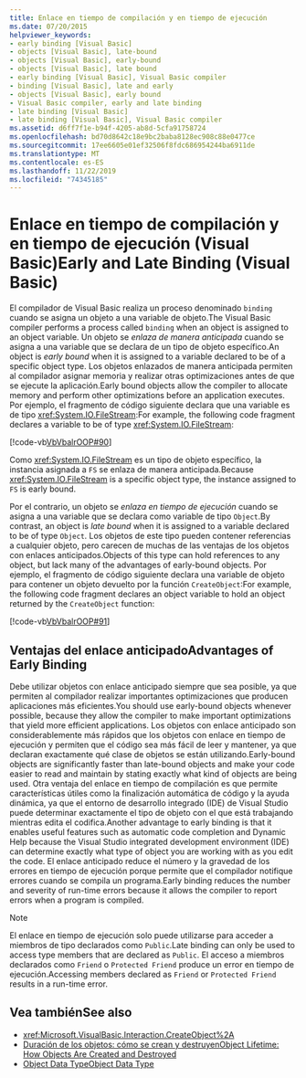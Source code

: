 ```yaml
---
title: Enlace en tiempo de compilación y en tiempo de ejecución
ms.date: 07/20/2015
helpviewer_keywords:
- early binding [Visual Basic]
- objects [Visual Basic], late-bound
- objects [Visual Basic], early-bound
- objects [Visual Basic], late bound
- early binding [Visual Basic], Visual Basic compiler
- binding [Visual Basic], late and early
- objects [Visual Basic], early bound
- Visual Basic compiler, early and late binding
- late binding [Visual Basic]
- late binding [Visual Basic], Visual Basic compiler
ms.assetid: d6ff7f1e-b94f-4205-ab8d-5cfa91758724
ms.openlocfilehash: bd70d8642c18e9bc2baba8128ec908c88e0477ce
ms.sourcegitcommit: 17ee6605e01ef32506f8fdc686954244ba6911de
ms.translationtype: MT
ms.contentlocale: es-ES
ms.lasthandoff: 11/22/2019
ms.locfileid: "74345185"
---
```

# <a name="early-and-late-binding-visual-basic"></a><span data-ttu-id="565bc-102">Enlace en tiempo de compilación y en tiempo de ejecución (Visual Basic)</span><span class="sxs-lookup"><span data-stu-id="565bc-102">Early and Late Binding (Visual Basic)</span></span>
<span data-ttu-id="565bc-103">El compilador de Visual Basic realiza un proceso denominado `binding` cuando se asigna un objeto a una variable de objeto.</span><span class="sxs-lookup"><span data-stu-id="565bc-103">The Visual Basic compiler performs a process called `binding` when an object is assigned to an object variable.</span></span> <span data-ttu-id="565bc-104">Un objeto se *enlaza de manera anticipada* cuando se asigna a una variable que se declara de un tipo de objeto específico.</span><span class="sxs-lookup"><span data-stu-id="565bc-104">An object is *early bound* when it is assigned to a variable declared to be of a specific object type.</span></span> <span data-ttu-id="565bc-105">Los objetos enlazados de manera anticipada permiten al compilador asignar memoria y realizar otras optimizaciones antes de que se ejecute la aplicación.</span><span class="sxs-lookup"><span data-stu-id="565bc-105">Early bound objects allow the compiler to allocate memory and perform other optimizations before an application executes.</span></span> <span data-ttu-id="565bc-106">Por ejemplo, el fragmento de código siguiente declara que una variable es de tipo <xref:System.IO.FileStream>:</span><span class="sxs-lookup"><span data-stu-id="565bc-106">For example, the following code fragment declares a variable to be of type <xref:System.IO.FileStream>:</span></span>  
  
 [!code-vb[VbVbalrOOP#90](~/samples/snippets/visualbasic/VS_Snippets_VBCSharp/VbVbalrOOP/VB/OOP.vb#90)]  
  
 <span data-ttu-id="565bc-107">Como <xref:System.IO.FileStream> es un tipo de objeto específico, la instancia asignada a `FS` se enlaza de manera anticipada.</span><span class="sxs-lookup"><span data-stu-id="565bc-107">Because <xref:System.IO.FileStream> is a specific object type, the instance assigned to `FS` is early bound.</span></span>  
  
 <span data-ttu-id="565bc-108">Por el contrario, un objeto se *enlaza en tiempo de ejecución* cuando se asigna a una variable que se declara como variable de tipo `Object`.</span><span class="sxs-lookup"><span data-stu-id="565bc-108">By contrast, an object is *late bound* when it is assigned to a variable declared to be of type `Object`.</span></span> <span data-ttu-id="565bc-109">Los objetos de este tipo pueden contener referencias a cualquier objeto, pero carecen de muchas de las ventajas de los objetos con enlaces anticipados.</span><span class="sxs-lookup"><span data-stu-id="565bc-109">Objects of this type can hold references to any object, but lack many of the advantages of early-bound objects.</span></span> <span data-ttu-id="565bc-110">Por ejemplo, el fragmento de código siguiente declara una variable de objeto para contener un objeto devuelto por la función `CreateObject`:</span><span class="sxs-lookup"><span data-stu-id="565bc-110">For example, the following code fragment declares an object variable to hold an object returned by the `CreateObject` function:</span></span>  
  
 [!code-vb[VbVbalrOOP#91](~/samples/snippets/visualbasic/VS_Snippets_VBCSharp/VbVbalrOOP/VB/LateBinding.vb#91)]  
  
## <a name="advantages-of-early-binding"></a><span data-ttu-id="565bc-111">Ventajas del enlace anticipado</span><span class="sxs-lookup"><span data-stu-id="565bc-111">Advantages of Early Binding</span></span>  
 <span data-ttu-id="565bc-112">Debe utilizar objetos con enlace anticipado siempre que sea posible, ya que permiten al compilador realizar importantes optimizaciones que producen aplicaciones más eficientes.</span><span class="sxs-lookup"><span data-stu-id="565bc-112">You should use early-bound objects whenever possible, because they allow the compiler to make important optimizations that yield more efficient applications.</span></span> <span data-ttu-id="565bc-113">Los objetos con enlace anticipado son considerablemente más rápidos que los objetos con enlace en tiempo de ejecución y permiten que el código sea más fácil de leer y mantener, ya que declaran exactamente qué clase de objetos se están utilizando.</span><span class="sxs-lookup"><span data-stu-id="565bc-113">Early-bound objects are significantly faster than late-bound objects and make your code easier to read and maintain by stating exactly what kind of objects are being used.</span></span> <span data-ttu-id="565bc-114">Otra ventaja del enlace en tiempo de compilación es que permite características útiles como la finalización automática de código y la ayuda dinámica, ya que el entorno de desarrollo integrado (IDE) de Visual Studio puede determinar exactamente el tipo de objeto con el que está trabajando mientras edita el codifica.</span><span class="sxs-lookup"><span data-stu-id="565bc-114">Another advantage to early binding is that it enables useful features such as automatic code completion and Dynamic Help because the Visual Studio integrated development environment (IDE) can determine exactly what type of object you are working with as you edit the code.</span></span> <span data-ttu-id="565bc-115">El enlace anticipado reduce el número y la gravedad de los errores en tiempo de ejecución porque permite que el compilador notifique errores cuando se compila un programa.</span><span class="sxs-lookup"><span data-stu-id="565bc-115">Early binding reduces the number and severity of run-time errors because it allows the compiler to report errors when a program is compiled.</span></span>  
  
> [!NOTE]
> <span data-ttu-id="565bc-116">El enlace en tiempo de ejecución solo puede utilizarse para acceder a miembros de tipo declarados como `Public`.</span><span class="sxs-lookup"><span data-stu-id="565bc-116">Late binding can only be used to access type members that are declared as `Public`.</span></span> <span data-ttu-id="565bc-117">El acceso a miembros declarados como `Friend` o `Protected Friend` produce un error en tiempo de ejecución.</span><span class="sxs-lookup"><span data-stu-id="565bc-117">Accessing members declared as `Friend` or `Protected Friend` results in a run-time error.</span></span>  
  
## <a name="see-also"></a><span data-ttu-id="565bc-118">Vea también</span><span class="sxs-lookup"><span data-stu-id="565bc-118">See also</span></span>

- <xref:Microsoft.VisualBasic.Interaction.CreateObject%2A>
- [<span data-ttu-id="565bc-119">Duración de los objetos: cómo se crean y destruyen</span><span class="sxs-lookup"><span data-stu-id="565bc-119">Object Lifetime: How Objects Are Created and Destroyed</span></span>](../../../../visual-basic/programming-guide/language-features/objects-and-classes/object-lifetime-how-objects-are-created-and-destroyed.md)
- [<span data-ttu-id="565bc-120">Object Data Type</span><span class="sxs-lookup"><span data-stu-id="565bc-120">Object Data Type</span></span>](../../../../visual-basic/language-reference/data-types/object-data-type.md)
